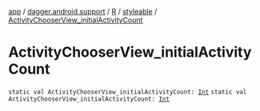 [app](../../../index.md) / [dagger.android.support](../../index.md) / [R](../index.md) / [styleable](index.md) / [ActivityChooserView_initialActivityCount](./-activity-chooser-view_initial-activity-count.md)

# ActivityChooserView_initialActivityCount

`static val ActivityChooserView_initialActivityCount: `[`Int`](https://kotlinlang.org/api/latest/jvm/stdlib/kotlin/-int/index.html)
`static val ActivityChooserView_initialActivityCount: `[`Int`](https://kotlinlang.org/api/latest/jvm/stdlib/kotlin/-int/index.html)